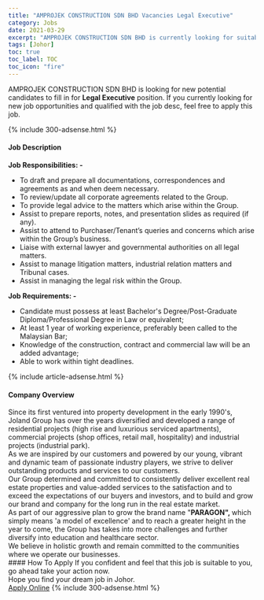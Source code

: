 ```yaml
---
title: "AMPROJEK CONSTRUCTION SDN BHD Vacancies Legal Executive" 
category: Jobs 
date: 2021-03-29 
excerpt: "AMPROJEK CONSTRUCTION SDN BHD is currently looking for suitable person to fill in the Legal Executive which based in Johor" 
tags: [Johor] 
toc: true 
toc_label: TOC 
toc_icon: "fire" 
--- 
```


<p>AMPROJEK CONSTRUCTION SDN BHD is looking for new potential candidates to fill in for <b>Legal Executive</b> position. If you currently looking for new job opportunities and qualified with the job desc, feel free to apply this job.
</p>{% include 300-adsense.html %} 
<div><div><h4>Job Description</h4></div><div><div><span><div><div><strong>Job Responsibilities: -</strong></div><ul><li>To draft and prepare all documentations, correspondences and agreements as and when deem necessary.</li><li>To review/update all corporate agreements related to the Group.</li><li>To provide legal advice to the matters which arise within the Group.</li><li>Assist to prepare reports, notes, and presentation slides as required (if any).</li><li>Assist to attend to Purchaser/Tenant&#8217;s queries and concerns which arise within the Group&#8217;s business.</li><li>Liaise with external lawyer and governmental authorities on all legal matters.</li><li>Assist to manage litigation matters, industrial relation matters and Tribunal cases.</li><li>Assist in managing the legal risk within the Group.</li></ul><div><strong><strong>Job Requirements: -</strong></strong></div><ul><li>Candidate must possess at least Bachelor's Degree/Post-Graduate Diploma/Professional Degree in Law or equivalent;</li><li>At least 1 year of working experience, preferably been called to the Malaysian Bar;</li><li>Knowledge of the construction, contract and commercial law will be an added advantage;</li><li>Able to work within tight deadlines.</li></ul></div></span></div></div></div> 
{% include article-adsense.html %} 
<div><div><h4>Company Overview</h4></div><div><div><span><div><div>
	Since its first ventured into property development in the early 1990's, Joland Group has over the years diversified and developed a range of residential projects (high rise and luxurious serviced apartments), commercial projects (shop offices, retail mall, hospitality) and industrial projects (industrial park).</div>
<div>
	As we are inspired by our customers and powered by our young, vibrant and dynamic team of passionate industry players, we strive to deliver outstanding products and services to our customers.</div>
<div>
	Our Group determined and committed to consistently deliver excellent real estate properties and value-added services to the satisfaction and to exceed the expectations of our buyers and investors, and to build and grow our brand and company for the long run in the real estate market.</div>
<div>
	As part of our aggressive plan to grow the brand name "<strong>PARAGON",&#160;</strong>which simply means 'a model of excellence' and to reach a greater height in the year to come, the Group has takes into more challenges and further diversify into education and healthcare sector.</div>
<div>
	We believe in holistic growth and remain committed to the communities where we operate our businesses.</div></div></span></div></div></div> 
#### How To Apply 
If you confident and feel that this job is suitable to you, go ahead take your action now. <br/> 
Hope you find your dream job in Johor. <br/> 
<a href="https://www.jobstreet.com.my/en/job/legal-executive-4519000?jobId=jobstreet-my-job-4519000&" class="btn btn--info" target="_blank" rel="nofollow noopenner">Apply Online</a> 
{% include 300-adsense.html %} 